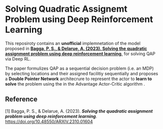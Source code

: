 # Solving Quadratic Assignemt Problem using Deep Reinforcement Learning

This reposiroty contains an **unofficial** implemnetation of the model proposed in [**Bagga, P. S., & Delarue, A. (2023). Solving the quadratic assignment problem using deep reinforcement learning**.](https://arxiv.org/abs/2310.01604) for solving QAP via Deep RL.

The paper formulizes QAP as a sequential decision problem (i.e. an MDP) by selecting locations and their assigned facilitiy sequentially and proposes a **Double Pointer Network** architecrure to represent the actor to **learn to solve** the problem using the in the Advantage Actor-Critic algorithm .


## Reference

[1] Bagga, P. S., & Delarue, A. (2023). ***Solving the quadratic assignment problem using deep reinforcement learning***. https://doi.org/10.48550/ARXIV.2310.01604